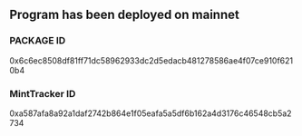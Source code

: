 ## Program has been deployed on mainnet
### PACKAGE ID ###
0x6c6ec8508df81ff71dc58962933dc2d5edacb481278586ae4f07ce910f6210b4

### MintTracker ID ###
0xa587afa8a92a1daf2742b864e1f05eafa5a5df6b162a4d3176c46548cb5a2734